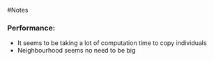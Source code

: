 #Notes

### Performance:
+ It seems to be taking a lot of computation time to copy individuals 
+ Neighbourhood seems no need to be big